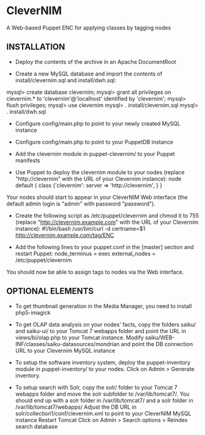 CleverNIM
=========

A Web-based Puppet ENC for applying classes by tagging nodes

INSTALLATION
------------

* Deploy the contents of the archive in an Apache DocumentRoot

* Create a new MySQL database and import the contents of install/clevernim.sql and install/dwh.sql:

mysql> create database clevernim;
mysql> grant all privileges on clevernim.\* to 'clevernim'@'localhost' identified by 'clevernim';
mysql> flush privileges;
mysql> use clevernim
mysql> \. install/clevernim.sql
mysql> \. install/dwh.sql

* Configure config/main.php to point to your newly created MySQL instance
* Configure config/main.php to point to your PuppetDB instance

* Add the clevernim module in puppet-clevernim/ to your Puppet manifests

* Use Puppet to deploy the clevernim module to your nodes (replace "http://clevernim" with the URL of your Clevernim instance):
node default {
	class {'clevernim':
		server => 'http://clevernim',
	}
}

Your nodes should start to appear in your CleverNIM Web interface (the default admin login is "admin" with password "password").

* Create the following script as /etc/puppet/clevernim and chmod it to 755 (replace "http://clevernim.example.com" with the URL of your Clevernim instance):
\#!/bin/bash
/usr/bin/curl -d certname=$1 http://clevernim.example.com/tag/ENC

* Add the following lines to your puppet.conf in the [master] section and restart Puppet:
node_terminus = exec
external_nodes = /etc/puppet/clevernim

You should now be able to assign tags to nodes via the Web interface.

OPTIONAL ELEMENTS
-----------------

* To get thumbnail generation in the Media Manager, you need to install php5-imagick

* To get OLAP data analysis on your nodes' facts, copy the folders saiku/ and saiku-ui/ to your Tomcat 7 webapps folder and point the URL in views/bi/olap.php to your Tomcat instance.
Modify saiku/WEB-INF/classes/saiku-datasources/mondrian and point the DB connection URL to your Clevernim MySQL instance

* To setup the software inventory system, deploy the puppet-inventory module in puppet-inventory/ to your nodes. Click on Admin > Generate inventory.

* To setup search with Solr, copy the solr/ folder to your Tomcat 7 webapps folder and move the solr subfolder to /var/lib/tomcat7/. You should end up with a solr folder in /var/lib/tomcat7/ and a solr folder in /var/lib/tomcat7/webapps/
Adjust the DB URL in solr/collection1/conf/clevernim.xml to point to your CleverNIM MySQL instance
Restart Tomcat
Click on Admin > Search options > Reindex search database
